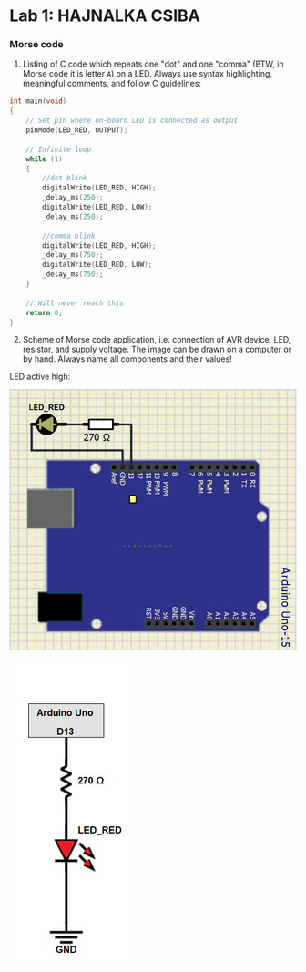 # Lab 1: HAJNALKA CSIBA

### Morse code

1. Listing of C code which repeats one "dot" and one "comma" (BTW, in Morse code it is letter `A`) on a LED. Always use syntax highlighting, meaningful comments, and follow C guidelines:

```c
int main(void)
{
    // Set pin where on-board LED is connected as output
    pinMode(LED_RED, OUTPUT);

    // Infinite loop
    while (1)
    {
        //dot blink
        digitalWrite(LED_RED, HIGH);
        _delay_ms(250);
        digitalWrite(LED_RED, LOW);
        _delay_ms(250);

        //comma blink
        digitalWrite(LED_RED, HIGH);
        _delay_ms(750);
        digitalWrite(LED_RED, LOW);
        _delay_ms(750);
    }

    // Will never reach this
    return 0;
}
```

2. Scheme of Morse code application, i.e. connection of AVR device, LED, resistor, and supply voltage. The image can be drawn on a computer or by hand. Always name all components and their values!

LED active high: 

   ![your figure](circuit.PNG)
   
   ![your figure](circuit_1.PNG)
